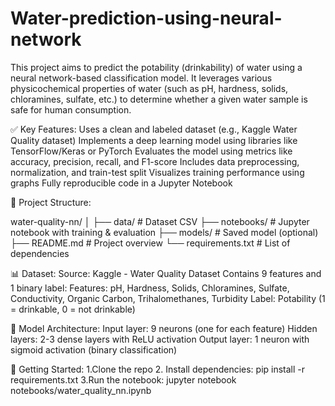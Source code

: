 # Water-prediction-using-neural-network
This project aims to predict the potability (drinkability) of water using a neural network-based classification model. It leverages various physicochemical properties of water (such as pH, hardness, solids, chloramines, sulfate, etc.) to determine whether a given water sample is safe for human consumption.

✅ Key Features:
Uses a clean and labeled dataset (e.g., Kaggle Water Quality dataset)
Implements a deep learning model using libraries like TensorFlow/Keras or PyTorch
Evaluates the model using metrics like accuracy, precision, recall, and F1-score
Includes data preprocessing, normalization, and train-test split
Visualizes training performance using graphs
Fully reproducible code in a Jupyter Notebook

📁 Project Structure:

water-quality-nn/
│
├── data/                   # Dataset CSV
├── notebooks/              # Jupyter notebook with training & evaluation
├── models/                 # Saved model (optional)
├── README.md               # Project overview
└── requirements.txt        # List of dependencies

📊 Dataset:
Source: Kaggle - Water Quality Dataset
Contains 9 features and 1 binary label:
Features: pH, Hardness, Solids, Chloramines, Sulfate, Conductivity, Organic Carbon, Trihalomethanes, Turbidity
Label: Potability (1 = drinkable, 0 = not drinkable)

🧠 Model Architecture:
Input layer: 9 neurons (one for each feature)
Hidden layers: 2-3 dense layers with ReLU activation
Output layer: 1 neuron with sigmoid activation (binary classification)

🚀 Getting Started:
1.Clone the repo
2. Install dependencies:
pip install -r requirements.txt
3.Run the notebook:
jupyter notebook notebooks/water_quality_nn.ipynb







